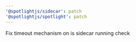 ```yaml
---
'@spotlightjs/sidecar': patch
'@spotlightjs/spotlight': patch
---
```


Fix timeout mechanism on is sidecar running check
